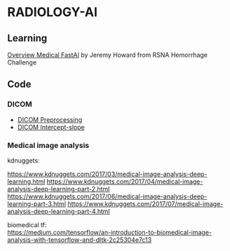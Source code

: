 # RADIOLOGY-AI

## Learning

[Overview Medical FastAI](https://www.kaggle.com/c/rsna-intracranial-hemorrhage-detection/discussion/114214) by Jeremy Howard from RSNA Hemorrhage Challenge




## Code
### DICOM  
* [DICOM Preprocessing](https://github.com/bckenstler/dsb17-walkthrough/blob/master/Part%201.%20DSB17%20Preprocessing.ipynb)  
* [DICOM Intercept-slope](https://blog.kitware.com/dicom-rescale-intercept-rescale-slope-and-itk/)


### Medical image analysis
kdnuggets:

https://www.kdnuggets.com/2017/03/medical-image-analysis-deep-learning.html
https://www.kdnuggets.com/2017/04/medical-image-analysis-deep-learning-part-2.html
https://www.kdnuggets.com/2017/06/medical-image-analysis-deep-learning-part-3.html
https://www.kdnuggets.com/2017/07/medical-image-analysis-deep-learning-part-4.html

biomedical tf:  
https://medium.com/tensorflow/an-introduction-to-biomedical-image-analysis-with-tensorflow-and-dltk-2c25304e7c13